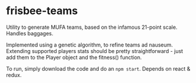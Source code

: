 # frisbee-teams

Utility to generate MUFA teams, based on the infamous 21-point scale. Handles baggages.

Implemented using a genetic algorithm, to refine teams ad nauseum. Extending supported players stats should be pretty straightforward - just add them to the Player object and the fitness() function.

To run, simply download the code and do an `npm start`. Depends on react & redux.
